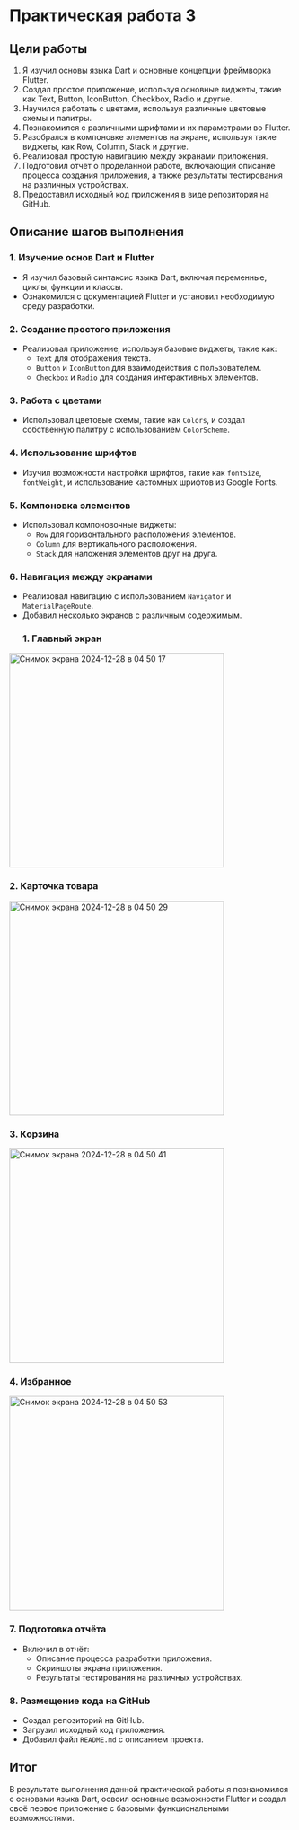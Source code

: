 # Практическая работа 3

## Цели работы

1. Я изучил основы языка Dart и основные концепции фреймворка Flutter.
2. Создал простое приложение, используя основные виджеты, такие как Text, Button, IconButton, Checkbox, Radio и другие.
3. Научился работать с цветами, используя различные цветовые схемы и палитры.
4. Познакомился с различными шрифтами и их параметрами во Flutter.
5. Разобрался в компоновке элементов на экране, используя такие виджеты, как Row, Column, Stack и другие.
6. Реализовал простую навигацию между экранами приложения.
7. Подготовил отчёт о проделанной работе, включающий описание процесса создания приложения, а также результаты тестирования на различных устройствах.
8. Предоставил исходный код приложения в виде репозитория на GitHub.

## Описание шагов выполнения

### 1. Изучение основ Dart и Flutter
- Я изучил базовый синтаксис языка Dart, включая переменные, циклы, функции и классы.
- Ознакомился с документацией Flutter и установил необходимую среду разработки.

### 2. Создание простого приложения
- Реализовал приложение, используя базовые виджеты, такие как:
  - `Text` для отображения текста.
  - `Button` и `IconButton` для взаимодействия с пользователем.
  - `Checkbox` и `Radio` для создания интерактивных элементов.

### 3. Работа с цветами
- Использовал цветовые схемы, такие как `Colors`, и создал собственную палитру с использованием `ColorScheme`.

### 4. Использование шрифтов
- Изучил возможности настройки шрифтов, такие как `fontSize`, `fontWeight`, и использование кастомных шрифтов из Google Fonts.

### 5. Компоновка элементов
- Использовал компоновочные виджеты:
  - `Row` для горизонтального расположения элементов.
  - `Column` для вертикального расположения.
  - `Stack` для наложения элементов друг на друга.

### 6. Навигация между экранами
- Реализовал навигацию с использованием `Navigator` и `MaterialPageRoute`.
- Добавил несколько экранов с различным содержимым.
  ### 1. Главный экран
<img width="382" alt="Снимок экрана 2024-12-28 в 04 50 17" src="https://github.com/user-attachments/assets/d0b76983-3f81-444b-9052-fb12ee53b78e"/>

 ### 2. Карточка товара
 
<img width="382" alt="Снимок экрана 2024-12-28 в 04 50 29" src="https://github.com/user-attachments/assets/6bde76f9-fb46-4ca6-a56a-7fad445a90bd" />

 ### 3. Корзина
 
<img width="382" alt="Снимок экрана 2024-12-28 в 04 50 41" src="https://github.com/user-attachments/assets/d5648b6d-d388-4618-a681-9929af0e780a" />

 ### 4. Избранное
 
<img width="382" alt="Снимок экрана 2024-12-28 в 04 50 53" src="https://github.com/user-attachments/assets/372dfe9a-640a-4114-8b01-dbf94afcfb3d" />




### 7. Подготовка отчёта
- Включил в отчёт:
  - Описание процесса разработки приложения.
  - Скриншоты экрана приложения.
  - Результаты тестирования на различных устройствах.

### 8. Размещение кода на GitHub
- Создал репозиторий на GitHub.
- Загрузил исходный код приложения.
- Добавил файл `README.md` с описанием проекта.

## Итог
В результате выполнения данной практической работы я познакомился с основами языка Dart, освоил основные возможности Flutter и создал своё первое приложение с базовыми функциональными возможностями.
